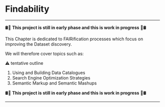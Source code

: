 # Findability

___

:oil_drum::construction: **This project is still in early phase and this is work in progress** :construction::oil_drum:

This Chapter is dedicated to FAIRification processes which focus on improving the Dataset discovery.

We will therefore cover topics such as:

:warning: tentative outline

1. Using and Building Data Catalogues
2. Search Engine Optimization Strategies
3. Semantic Markup and Semantic Mashups


:oil_drum::construction: **This project is still in early phase and this is work in progress** :construction::oil_drum:

___